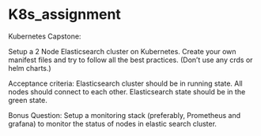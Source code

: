# K8s_assignment


Kubernetes Capstone:

Setup a 2 Node Elasticsearch cluster on Kubernetes.
Create your own manifest files and try to follow all the best practices.
(Don’t use any crds or helm charts.)

Acceptance criteria:
Elasticsearch cluster should be in running state.
All nodes should connect to each other.
Elasticsearch state should be in the green state.

Bonus Question:
Setup a monitoring stack (preferably, Prometheus and grafana) to monitor the status of nodes in elastic search cluster.
